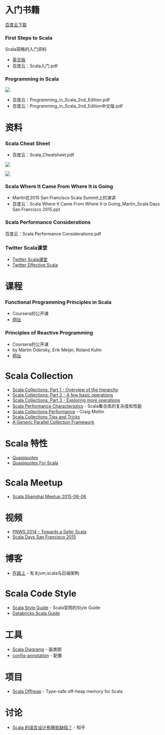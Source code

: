 # 入门书籍
[百度云下载](http://pan.baidu.com/s/1ntswMqH#path=%252F%25E5%2585%25B1%25E4%25BA%25AB%25E8%25B5%2584%25E6%2596%2599%252FScala)

### First Steps to Scala
Scala简略的入门资料
- [英文版](http://www.artima.com/scalazine/articles/steps.html)
- 百度云：Scala入门.pdf

### Programming in Scala
![](http://img4.douban.com/lpic/s4683729.jpg)
- 百度云：Programming_in_Scala_2nd_Edition.pdf
- 百度云：Programming_in_Scala_2nd_Edition中文版.pdf

# 资料
### Scala Cheat Sheet
- 百度云：Scala_Cheatsheet.pdf

![](http://nj02.poms.baidupcs.com/file/86094a7bdb4884be2da2d75c91f5ffe6?bkt=p2-nj02-876&fid=336761645-250528-1094819512553116&time=1438326059&sign=FDTAXGERLBH-DCb740ccc5511e5e8fedcff06b081203-v8VkIo86QD6IuyUQOe2Caq2STgk%3D&to=n2b&fm=Nan,B,T,t&sta_dx=0&sta_cs=0&sta_ft=jpg&sta_ct=0&fm2=Nanjing02,B,T,t&newver=1&newfm=1&secfm=1&flow_ver=3&pkey=140086094a7bdb4884be2da2d75c91f5ffe67dc27fe900000005cf3f&sl=79888463&expires=8h&rt=sh&r=245713938&mlogid=642957806&vuk=336761645&vbdid=3873030059&fin=Scala_Cheatsheet_%E9%A1%B5%E9%9D%A2_1.jpg&fn=Scala_Cheatsheet_%E9%A1%B5%E9%9D%A2_1.jpg&slt=pm&uta=0&rtype=1&iv=0&isw=0)

![](http://nj02.poms.baidupcs.com/file/fab88f6a4726abd470335dcefb63f688?bkt=p2-nj02-876&fid=336761645-250528-785894015602433&time=1438326028&sign=FDTAXGERLBH-DCb740ccc5511e5e8fedcff06b081203-wNZiGZ7SgM6Wj5zm4l6wlMhgn6w%3D&to=n2b&fm=Nan,B,T,ny&sta_dx=0&sta_cs=0&sta_ft=jpg&sta_ct=0&fm2=Nanjing02,B,T,ny&newver=1&newfm=1&secfm=1&flow_ver=3&pkey=1400fab88f6a4726abd470335dcefb63f688621f382d00000005dd78&sl=79888463&expires=8h&rt=sh&r=639031960&mlogid=1123181010&vuk=336761645&vbdid=3873030059&fin=Scala_Cheatsheet_%E9%A1%B5%E9%9D%A2_2.jpg&fn=Scala_Cheatsheet_%E9%A1%B5%E9%9D%A2_2.jpg&slt=pm&uta=0&rtype=1&iv=0&isw=0)


### Scala Where It Came From Where It is Going
- Martin在2015 San Francisco Scala Summit上的演讲
- 百度云：Scala Where It Came From Where It is Going_Martin_Scala Days San Francisco 2015.ppt

### Scala Performance Considerations
百度云：Scala Performance Considerations.pdf

### Twitter Scala课堂
- [Twitter Scala课堂](http://twitter.github.io/scala_school/zh_cn/index.html)
- [Twitter Effective Scala](http://twitter.github.io/effectivescala/index-cn.html)


# 课程
### Functional Programming Principles in Scala
- Coursera的公开课
- [网址](https://www.coursera.org/course/progfun)

### Principles of Reactive Programming
- Coursera的公开课
- by Martin Odersky, Erik Meijer, Roland Kuhn
- [网址](https://class.coursera.org/reactive-002/auth)


# Scala Collection
- [Scala Collections: Part 1 - Overview of the hierarchy](http://www.deadcoderising.com/scala-collections-the-basics/)
- [Scala Collections: Part 2 - A few basic operations](http://www.deadcoderising.com/scala-collections-part-2-operations/)
- [Scala Collections: Part 3 - Exploring more operations](http://www.deadcoderising.com/scala-collections-part-3-exploring-more-operations/)
- [Scala Performance Characteristics](http://www.scala-lang.org/docu/files/collections-api/collections_40.html) - Scala集合库的复杂度和性能
- [Scala Collections Performance](http://downloads.typesafe.com/website/presentations/ScalaDaysSF2015/T1_Motlin_Scala_Collections_Performance.pdf?_ga=1.159893949.1442272491.1426723766) - Craig Motlin
- [Scala Collections Tips and Tricks](https://pavelfatin.com/scala-collections-tips-and-tricks/)
- [A Generic Parallel Collection Framework](http://infoscience.epfl.ch/record/150220/files/pc.pdf)


# Scala 特性
- [Quasiquotes](http://docs.scala-lang.org/overviews/quasiquotes/intro.html)
- [Quasiquotes For Scala](http://infoscience.epfl.ch/record/185242/files/QuasiquotesForScala.pdf)


# Scala Meetup
- [Scala Shanghai Meetup 2015-06-06](https://github.com/CSUG/csug/tree/master/shanghai-2015-06-06)


# 视频
- [PNWS 2014 - Towards a Safer Scala](https://www.youtube.com/watch?v=HEeB_eH326c)
- [Scala Days San Francisco 2015](https://www.parleys.com/channel/scala-days-san-francisco-2015)


# 博客
- [在路上](http://hongjiang.info/scala/) - 有关jvm,scala与后端架构


# Scala Code Style
- [Scala Style Guide](http://docs.scala-lang.org/style/) - Scala官网的Style Guide
- [Databricks Scala Guide](https://github.com/databricks/scala-style-guide)


# 工具
- [Scala Diagrams](https://github.com/mikeyhu/scaladiagrams) - 画类图
- [config-annotation](https://github.com/wacai/config-annotation) - 配置


# 项目
- [Scala Offheap](https://github.com/densh/scala-offheap) - Type-safe off-heap memory for Scala


# 讨论
- [Scala 的语言设计有哪些缺陷？](http://www.zhihu.com/question/28573046) - 知乎
